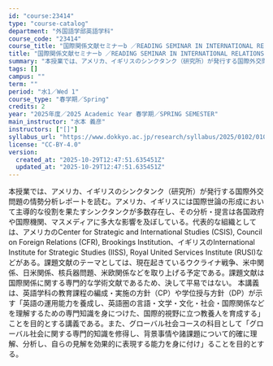 ```yaml
---
id: "course:23414"
type: "course-catalog"
department: "外国語学部英語学科"
course_code: "23414"
course_title: "国際関係文献セミナーb ／READING SEMINAR IN INTERNATIONAL RELATIONS (B)"
title: "国際関係文献セミナーb ／READING SEMINAR IN INTERNATIONAL RELATIONS (B)"
summary: "本授業では、アメリカ、イギリスのシンクタンク（研究所）が発行する国際外交問題の情勢分析レポートを読む。アメリカ、イギリスには国際世論の形成において主導的な役割を果たすシンクタンクが多数存在し、その分析・提言は各国政府や国際機関、マスメディア…"
tags: []
campus: ""
term: ""
period: "水1／Wed 1"
course_type: "春学期／Spring"
credits: 2
year: "2025年度／2025 Academic Year 春学期／SPRING SEMESTER"
main_instructor: "水本 義彦"
instructors: ["[]"]
syllabus_url: "https://www.dokkyo.ac.jp/research/syllabus/2025/0102/0102_23414_ja_JP.html"
license: "CC-BY-4.0"
version:
  created_at: "2025-10-29T12:47:51.635451Z"
  updated_at: "2025-10-29T12:47:51.635451Z"
---
```

本授業では、アメリカ、イギリスのシンクタンク（研究所）が発行する国際外交問題の情勢分析レポートを読む。アメリカ、イギリスには国際世論の形成において主導的な役割を果たすシンクタンクが多数存在し、その分析・提言は各国政府や国際機関、マスメディアに多大な影響を及ぼしている。代表的な組織としては、アメリカのCenter for Strategic and International Studies (CSIS), Council on Foreign Relations (CFR), Brookings Institution、イギリスのInternational Institute for Strategic Studies (IISS), Royal United Services Institute (RUSI)などがある。課題文献のテーマとしては、現在起きているウクライナ戦争、米中関係、日米関係、核兵器問題、米欧関係などを取り上げる予定である。課題文献は国際関係に関する専門的な学術文献であるため、決して平易ではない。 本講義は、英語学科の教育課程の編成・実施の方針（CP）や学位授与方針（DP）が示す「英語の運用能力を養成し、英語圏の言語・文学・文化・社会・国際関係などを理解するための専門知識を身につけた、国際的視野に立つ教養人を育成する」ことを目的とする講義である。また、グローバル社会コースの科目として「グローバル社会に関する専門的知識を修得し、背景事情や諸課題について的確に理解、分析し、自らの見解を効果的に表現する能力を身に付け」ることを目的とする。
